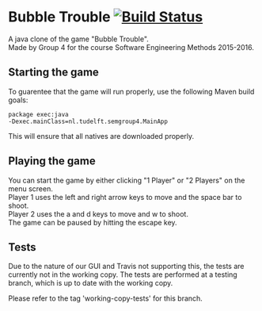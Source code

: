 # Bubble Trouble [![Build Status](https://travis-ci.org/Pathemeous/sem-group-4.svg?branch=master)](https://travis-ci.org/Pathemeous/sem-group-4)
A java clone of the game "Bubble Trouble". <br />
Made by Group 4 for the course Software Engineering Methods 2015-2016.

## Starting the game
To guarentee that the game will run properly, use the following Maven build goals:

<code>package exec:java -Dexec.mainClass=nl.tudelft.semgroup4.MainApp</code>

This will ensure that all natives are downloaded properly.

## Playing the game
You can start the game by either clicking "1 Player" or "2 Players" on the menu screen.<br />
Player 1 uses the left and right arrow keys to move and the space bar to shoot.<br />
Player 2 uses the a and d keys to move and w to shoot.<br />
The game can be paused by hitting the escape key.

## Tests
Due to the nature of our GUI and Travis not supporting this, the tests are currently not in the working copy.
The tests are performed at a testing branch, which is up to date with the working copy.

Please refer to the tag 'working-copy-tests' for this branch.
